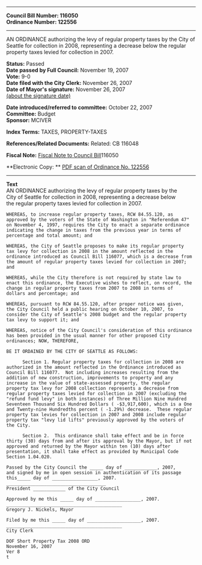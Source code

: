 * * * * *  
  
**Council Bill Number: [](#h0)[](#h2)116050**   
**Ordinance Number: 122556**  
  
* * * * *  
  
AN ORDINANCE authorizing the levy of regular property taxes by the City of Seattle for collection in 2008, representing a decrease below the regular property taxes levied for collection in 2007.  
  
**Status:** Passed   
**Date passed by Full Council:** November 19, 2007   
**Vote:** 9-0   
**Date filed with the City Clerk:** November 26, 2007   
**Date of Mayor's signature:** November 26, 2007   
[(about the signature date)](/~public/approvaldate.htm)   
  
  
**Date introduced/referred to committee:** October 22, 2007   
**Committee:** Budget   
**Sponsor:** MCIVER   
  
**Index Terms:** TAXES, PROPERTY-TAXES  
  
**References/Related Documents:** Related: CB 116048  
  
**Fiscal Note:** [Fiscal Note to Council Bill](http://clerk.seattle.gov/~public/fnote/116050.htm)[](#h1)[](#h3)116050  
  
**Electronic Copy: ** [PDF scan of Ordinance No. 122556](/~archives/Ordinances/Ord_122556.pdf)  
  
* * * * *  
  
**Text**  
    AN ORDINANCE authorizing the levy of regular property taxes by the  
    City of Seattle for collection in 2008, representing a decrease below  
    the regular property taxes levied for collection in 2007.  
  
    WHEREAS, to increase regular property taxes, RCW 84.55.120, as  
    approved by the voters of the State of Washington in "Referendum 47"  
    on November 4, 1997, requires the City to enact a separate ordinance  
    indicating the change in taxes from the previous year in terms of  
    percentage and total amount; and  
  
    WHEREAS, the City of Seattle proposes to make its regular property  
    tax levy for collection in 2008 in the amount reflected in the  
    ordinance introduced as Council Bill 116077, which is a decrease from  
    the amount of regular property taxes levied for collection in 2007;  
    and  
  
    WHEREAS, while the City therefore is not required by state law to  
    enact this ordinance, the Executive wishes to reflect, on record, the  
    change in regular property taxes from 2007 to 2008 in terms of  
    dollars and percentage; and  
  
    WHEREAS, pursuant to RCW 84.55.120, after proper notice was given,  
    the City Council held a public hearing on October 10, 2007, to  
    consider the City of Seattle's 2008 budget and the regular property  
    tax levy to support it; and  
  
    WHEREAS, notice of the City Council's consideration of this ordinance  
    has been provided in the usual manner for other proposed City  
    ordinances; NOW, THEREFORE,  
  
    BE IT ORDAINED BY THE CITY OF SEATTLE AS FOLLOWS:  
  
          Section 1. Regular property taxes for collection in 2008 are  
    authorized in the amount reflected in the Ordinance introduced as  
    Council Bill 116077.  Not including increases resulting from the  
    addition of new construction, improvements to property and any  
    increase in the value of state-assessed property, the regular  
    property tax levy for 2008 collection represents a decrease from  
    regular property taxes levied for collection in 2007 (excluding the  
    "refund fund levy" in both instances) of Three Million Nine Hundred  
    Seventeen Thousand Six Hundred Dollars ( -$3,917,600), which is a One  
    and Twenty-nine Hundredths percent ( -1.29%) decrease.  These regular  
    property tax levies for collection in 2007 and 2008 include regular  
    property tax "levy lid lifts" previously approved by the voters of  
    the City.  
  
          Section 2.  This ordinance shall take effect and be in force  
    thirty (30) days from and after its approval by the Mayor, but if not  
    approved and returned by the Mayor within ten (10) days after  
    presentation, it shall take effect as provided by Municipal Code  
    Section 1.04.020.  
  
    Passed by the City Council the _____ day of ____________, 2007,  
    and signed by me in open session in authentication of its passage  
    this_____ day of _________________, 2007.  
    _____________________________________  
    President ____________ of the City Council  
  
    Approved by me this _____ day of _________________, 2007.  
    ___________________________________________  
    Gregory J. Nickels, Mayor  
  
    Filed by me this _____ day of ____________________, 2007.  
    ___________________________________________  
    City Clerk  
  
    DOF Short Property Tax 2008 ORD  
    November 16, 2007  
    Ver 8  
    t  
